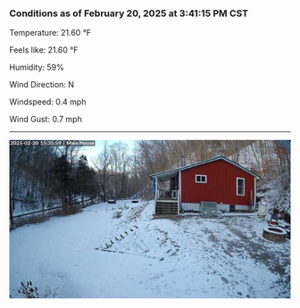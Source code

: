 ### Conditions as of February 20, 2025 at 3:41:15 PM CST 

Temperature: 21.60 &deg;F

Feels like: 21.60 &deg;F

Humidity: 59%

Wind Direction: N

Windspeed: 0.4 mph

Wind Gust: 0.7 mph

---

<img src="./images/latest.jpeg"/>

